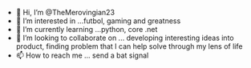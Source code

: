 - 👋 Hi, I’m @TheMerovingian23
- 👀 I’m interested in ...futbol, gaming and greatness
- 🌱 I’m currently learning ...python, core .net
- 💞️ I’m looking to collaborate on ... developing interesting ideas into product, finding problem that I can help solve through my lens of life
- 📫 How to reach me ... send a bat signal

<!---
TheMerovingian23/TheMerovingian23 is a ✨ special ✨ repository because its `README.md` (this file) appears on your GitHub profile.
You can click the Preview link to take a look at your changes.
--->
